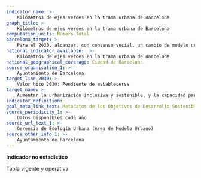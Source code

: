 ```yaml
---
indicator_name: >-
    Kilómetros de ejes verdes en la trama urbana de Barcelona
graph_title: >-
    Kilómetros de ejes verdes en la trama urbana de Barcelona
computation_units: Número Total
barcelona_target: >-
    Para el 2030, alcanzar, con consenso social, un cambio de modelo urbano para disponer de un espacio público más saludable y más sostenible, especialmente en los alrededores de las escuelas
national_indicator_available:  >-
    Kilómetros de ejes verdes en la trama urbana de Barcelona
national_geographical_coverage: Ciudad de Barcelona 
source_organisation_1: >-
    Ayuntamiento de Barcelona
target_line_2030: >-
    Valor hito 2030: Pendiente de establecerse
target_name: >-
    Aumentar la urbanización inclusiva y sostenible, y la capacidad para la planificación y la gestión participativas, integradas y sostenibles de los asentamientos humanos en todos los países
indicator_definition:
goal_meta_link_text: Metadatos de los Objetivos de Desarrollo Sostenible de las Naciones Unidas (pdf 894kB)
source_periodicity_1: >-
    Datos disponibles cada año
source_url_text_1: >-
    Gerencia de Ecología Urbana (Área de Modelo Urbano)
source_other_info_1: >-
    Ayuntamiento de Barcelona
---
```

**Indicador no estadístico**

Tabla vigente y operativa